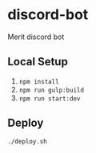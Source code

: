 # discord-bot
Merit discord bot

## Local Setup

1. `npm install`
2. `npm run gulp:build`
3. `npm run start:dev`

## Deploy 

`./deploy.sh`
